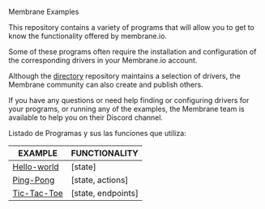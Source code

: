 Membrane Examples

This repository contains a variety of programs that will allow you to get to know the functionality offered by membrane.io.

Some of these programs often require the installation and configuration of the corresponding drivers in your Membrane.io account.

Although the [directory](https://github.com/membrane-io/directory) repository maintains a selection of drivers, the Membrane community can also create and publish others.

If you have any questions or need help finding or configuring drivers for your programs, or running any of the examples, the Membrane team is available to help you on their Discord channel.

Listado de Programas y sus las funciones que utiliza:

| EXAMPLE | FUNCTIONALITY |
|---------|---------------|
| [Hello-world]() |[state]|
| [Ping-Pong]() |[state, actions]|
| [Tic-Tac-Toe]() |[state, endpoints]|